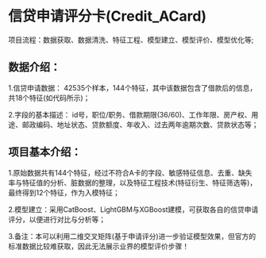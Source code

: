 信贷申请评分卡(Credit_ACard)
==== 
项目流程：数据获取、数据清洗、特征工程、模型建立、模型评价、模型优化等; 

数据介绍：
-------
1.信贷申请数据：
42535个样本，144个特征，其中该数据包含了借款后的信息，共18个特征(如代码所示)；

2.字段的基本描述：
id号，职位/职务、借款期限(36/60)、工作年限、房产权、用途、邮政编码、地址状态、贷款额度、年收入、过去两年逾期次数、贷款状态等；

项目基本介绍：
---------
1.原始数据共有144个特征，经过不符合A卡的字段、敏感特征信息、去重、缺失率与特征值的分析、脏数据的整理，以及特征工程技术(特征衍生、特征筛选等)，最终得到12个特征，作为入模特征；

2.模型建立：采用CatBoost、LightGBM与XGBoost建模，可获取各自的信贷申请评分，以便进行对比与分析等；

3.备注：本可以利用二维交叉矩阵(基于申请评分)进一步验证模型效果，但官方的标准数据比较难获取，因此无法展示业界的模型评价步骤！
